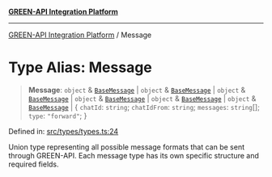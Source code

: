 [**GREEN-API Integration Platform**](../README.md)

***

[GREEN-API Integration Platform](../globals.md) / Message

# Type Alias: Message

> **Message**: `object` & [`BaseMessage`](../interfaces/BaseMessage.md) \| `object` & [`BaseMessage`](../interfaces/BaseMessage.md) \| `object` & [`BaseMessage`](../interfaces/BaseMessage.md) \| `object` & [`BaseMessage`](../interfaces/BaseMessage.md) \| `object` & [`BaseMessage`](../interfaces/BaseMessage.md) \| `object` & [`BaseMessage`](../interfaces/BaseMessage.md) \| \{ `chatId`: `string`; `chatIdFrom`: `string`; `messages`: `string`[]; `type`: `"forward"`; \}

Defined in: [src/types/types.ts:24](https://github.com/green-api/greenapi-integration/blob/62a96bf9bfbccb88022bc7b0859de19e8c48289f/src/types/types.ts#L24)

Union type representing all possible message formats that can be sent through GREEN-API.
Each message type has its own specific structure and required fields.
